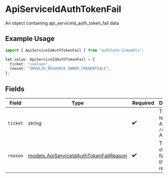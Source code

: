# ApiServiceIdAuthTokenFail

An object containing api_serviceid_auth_token_fail data

## Example Usage

```typescript
import { ApiServiceIdAuthTokenFail } from "authlete-2/models";

let value: ApiServiceIdAuthTokenFail = {
  ticket: "<value>",
  reason: "INVALID_RESOURCE_OWNER_CREDENTIALS",
};
```

## Fields

| Field                                                                                  | Type                                                                                   | Required                                                                               | Description                                                                            |
| -------------------------------------------------------------------------------------- | -------------------------------------------------------------------------------------- | -------------------------------------------------------------------------------------- | -------------------------------------------------------------------------------------- |
| `ticket`                                                                               | *string*                                                                               | :heavy_check_mark:                                                                     | The ticket issued from Authlete `/auth/token` API.<br/>                                |
| `reason`                                                                               | [models.ApiServiceIdAuthTokenFailReason](../models/apiserviceidauthtokenfailreason.md) | :heavy_check_mark:                                                                     | The reason of the failure of the token request.<br/>                                   |